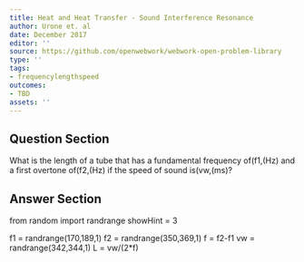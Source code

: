 ```yaml
---
title: Heat and Heat Transfer - Sound Interference Resonance
author: Urone et. al
date: December 2017
editor: ''
source: https://github.com/openwebwork/webwork-open-problem-library
type: ''
tags:
- frequencylengthspeed
outcomes:
- TBD
assets: ''
---
```


## Question Section 

What is the length of a tube that has a fundamental frequency of(f1,(Hz) and a first
overtone of(f2,(Hz) if the speed of sound is(vw,(ms)?


## Answer Section

from random import randrange
showHint = 3

f1 = randrange(170,189,1)
f2 = randrange(350,369,1)
f = f2-f1
vw = randrange(342,344,1)
L = vw/(2*f)